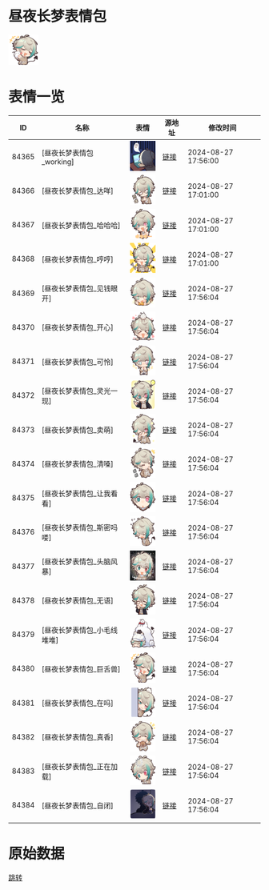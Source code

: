 # 昼夜长梦表情包

<img src="./cover.png" height="60" alt="cover" />

# 表情一览

|ID|名称|表情|源地址|修改时间|
|----|----|----|----|----|
|84365|[昼夜长梦表情包_working]|<img src="./pic/084365_%5B昼夜长梦表情包_working%5D.png" height="60" alt="working"/>|[链接](https://i0.hdslb.com/bfs/emote/27db32a05e971053cfb3c5b66c67320c3df5bc15.png)|2024-08-27 17:56:00|
|84366|[昼夜长梦表情包_达咩]|<img src="./pic/084366_%5B昼夜长梦表情包_达咩%5D.png" height="60" alt="达咩"/>|[链接](https://i0.hdslb.com/bfs/emote/e48a5f35ed4775b251ed3dbd7a01b9ecbf7cffc5.png)|2024-08-27 17:01:00|
|84367|[昼夜长梦表情包_哈哈哈]|<img src="./pic/084367_%5B昼夜长梦表情包_哈哈哈%5D.png" height="60" alt="哈哈哈"/>|[链接](https://i0.hdslb.com/bfs/emote/b84bfb795dc5e1c78625e59ca65d2c0e5a4afc4e.png)|2024-08-27 17:01:00|
|84368|[昼夜长梦表情包_哼哼]|<img src="./pic/084368_%5B昼夜长梦表情包_哼哼%5D.png" height="60" alt="哼哼"/>|[链接](https://i0.hdslb.com/bfs/emote/30af60fe719c48ca30ba0a0c239400a174e4c2a7.png)|2024-08-27 17:01:00|
|84369|[昼夜长梦表情包_见钱眼开]|<img src="./pic/084369_%5B昼夜长梦表情包_见钱眼开%5D.png" height="60" alt="见钱眼开"/>|[链接](https://i0.hdslb.com/bfs/emote/cd9eb568c2f657240403caeab83b41bee8d5eee3.png)|2024-08-27 17:56:04|
|84370|[昼夜长梦表情包_开心]|<img src="./pic/084370_%5B昼夜长梦表情包_开心%5D.png" height="60" alt="开心"/>|[链接](https://i0.hdslb.com/bfs/emote/261e9b65250fc9504a17d79657feaf83e2bd7294.png)|2024-08-27 17:56:04|
|84371|[昼夜长梦表情包_可怜]|<img src="./pic/084371_%5B昼夜长梦表情包_可怜%5D.png" height="60" alt="可怜"/>|[链接](https://i0.hdslb.com/bfs/emote/851e93e7b5a782a6ec3716c18de06aefadc8c0d8.png)|2024-08-27 17:56:04|
|84372|[昼夜长梦表情包_灵光一现]|<img src="./pic/084372_%5B昼夜长梦表情包_灵光一现%5D.png" height="60" alt="灵光一现"/>|[链接](https://i0.hdslb.com/bfs/emote/8340ca2a6b86a14786a0a00edfb0d77b7701474c.png)|2024-08-27 17:56:04|
|84373|[昼夜长梦表情包_卖萌]|<img src="./pic/084373_%5B昼夜长梦表情包_卖萌%5D.png" height="60" alt="卖萌"/>|[链接](https://i0.hdslb.com/bfs/emote/05607f51fe336d7cc0b2c96323c2d934e481573a.png)|2024-08-27 17:56:04|
|84374|[昼夜长梦表情包_清嗓]|<img src="./pic/084374_%5B昼夜长梦表情包_清嗓%5D.png" height="60" alt="清嗓"/>|[链接](https://i0.hdslb.com/bfs/emote/fbe7ef35cd4e41309adc79c113ff0f37d8be162d.png)|2024-08-27 17:56:04|
|84375|[昼夜长梦表情包_让我看看]|<img src="./pic/084375_%5B昼夜长梦表情包_让我看看%5D.png" height="60" alt="让我看看"/>|[链接](https://i0.hdslb.com/bfs/emote/8ed69e7718329aa3043ce353b591cc2b9fe925a1.png)|2024-08-27 17:56:04|
|84376|[昼夜长梦表情包_斯密吗喽]|<img src="./pic/084376_%5B昼夜长梦表情包_斯密吗喽%5D.png" height="60" alt="斯密吗喽"/>|[链接](https://i0.hdslb.com/bfs/emote/e5c950cb9b93817fc9d04083de98f0cd1f2093c9.png)|2024-08-27 17:56:04|
|84377|[昼夜长梦表情包_头脑风暴]|<img src="./pic/084377_%5B昼夜长梦表情包_头脑风暴%5D.png" height="60" alt="头脑风暴"/>|[链接](https://i0.hdslb.com/bfs/emote/11728d31872406a99c6204808f37fc1c36aa1618.png)|2024-08-27 17:56:04|
|84378|[昼夜长梦表情包_无语]|<img src="./pic/084378_%5B昼夜长梦表情包_无语%5D.png" height="60" alt="无语"/>|[链接](https://i0.hdslb.com/bfs/emote/7bce935d41166efb7c44afeab14ddd0e5f2125d9.png)|2024-08-27 17:56:04|
|84379|[昼夜长梦表情包_小毛线堆堆]|<img src="./pic/084379_%5B昼夜长梦表情包_小毛线堆堆%5D.png" height="60" alt="小毛线堆堆"/>|[链接](https://i0.hdslb.com/bfs/emote/1dc07e92e1e58781b3248cdb9f5bfd1c0f6dc319.png)|2024-08-27 17:56:04|
|84380|[昼夜长梦表情包_巨舌兽]|<img src="./pic/084380_%5B昼夜长梦表情包_巨舌兽%5D.png" height="60" alt="巨舌兽"/>|[链接](https://i0.hdslb.com/bfs/emote/a7fe660f7324339b04e48a3122eee0a66676e105.png)|2024-08-27 17:56:04|
|84381|[昼夜长梦表情包_在吗]|<img src="./pic/084381_%5B昼夜长梦表情包_在吗%5D.png" height="60" alt="在吗"/>|[链接](https://i0.hdslb.com/bfs/emote/3839128ca13830f1c3ca9d2d3c888d7de38f12fe.png)|2024-08-27 17:56:04|
|84382|[昼夜长梦表情包_真香]|<img src="./pic/084382_%5B昼夜长梦表情包_真香%5D.png" height="60" alt="真香"/>|[链接](https://i0.hdslb.com/bfs/emote/2f53db3c061af09a08b8cfd6f237c715917826bc.png)|2024-08-27 17:56:04|
|84383|[昼夜长梦表情包_正在加载]|<img src="./pic/084383_%5B昼夜长梦表情包_正在加载%5D.png" height="60" alt="正在加载"/>|[链接](https://i0.hdslb.com/bfs/emote/42a365758ab28f28ab39c814d70c6904a9746796.png)|2024-08-27 17:56:04|
|84384|[昼夜长梦表情包_自闭]|<img src="./pic/084384_%5B昼夜长梦表情包_自闭%5D.png" height="60" alt="自闭"/>|[链接](https://i0.hdslb.com/bfs/emote/a6269056ad392115092fbf06138d0499d29bd9ba.png)|2024-08-27 17:56:04|

# 原始数据

[跳转](./raw.json)

